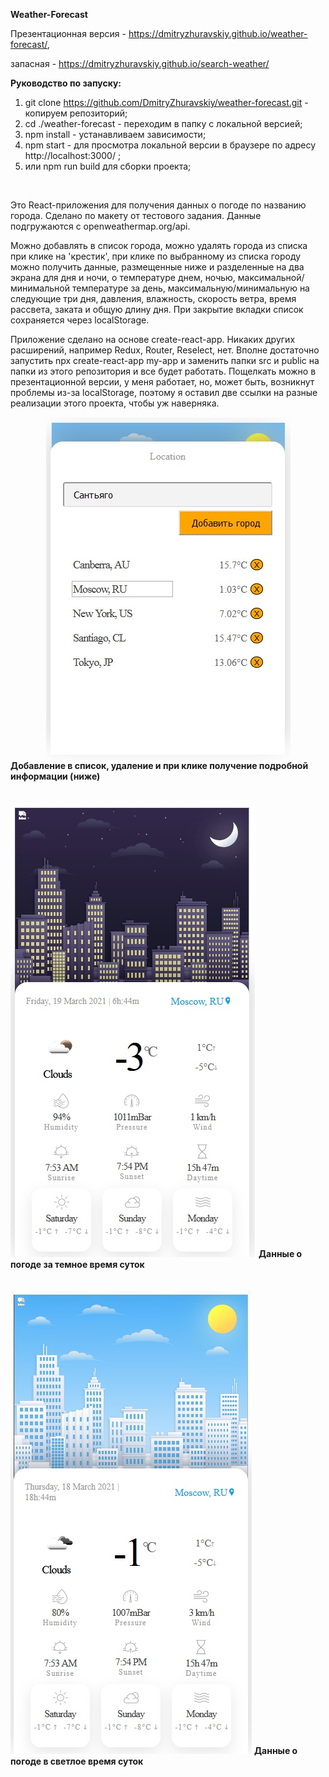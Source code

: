 <b style="{font-weight: 30px}">Weather-Forecast</b>

Презентационная версия - https://dmitryzhuravskiy.github.io/weather-forecast/,

запасная - https://dmitryzhuravskiy.github.io/search-weather/
<br />

<b>Руководство по запуску:</b>
1. git clone https://github.com/DmitryZhuravskiy/weather-forecast.git - копируем репозиторий;
2. cd ./weather-forecast - переходим в папку с локальной версией;
3. npm install - устанавливаем зависимости;
4. npm start - для просмотра локальной версии в браузере по адресу http://localhost:3000/ ;
5. или npm run build для сборки проекта;
<br />


Это React-приложения для получения данных о погоде по названию города. Сделано по макету от тестового задания. Данные подгружаются с openweathermap.org/api. 

Можно добавлять в список города, можно удалять города из списка при клике на 'крестик', при клике по выбранному из списка городу можно получить данные, размещенные ниже и разделенные на два экрана для дня и ночи, о температуре днем, ночью, максимальной/минимальной температуре за день, максимальную/минимальную на следующие три дня, давления, влажность, скорость ветра, время рассвета, заката и общую длину дня. При закрытие вкладки список сохраняется через localStorage.

Приложение сделано на основе create-react-app. Никаких других расширений, например Redux, Router, Reselect, нет. Вполне достаточно запустить npx create-react-app my-app и заменить папки src и public на папки из этого репозитория и все будет работать. Пощелкать можно в презентационной версии, у меня работает, но, может быть, возникнут проблемы из-за localStorage, поэтому я оставил две ссылки на разные реализации этого проекта, чтобы уж наверняка.


<img src="https://github.com/DmitryZhuravskiy/weather-forecast/raw/main/public/images/weather-forecast.jpg" style="margin: 0 auto; display: block;"/>
<b>Добавление в список, удаление и при клике получение подробной информации (ниже)</b>
<br /><br /><br />

<img src="https://github.com/DmitryZhuravskiy/weather-forecast/raw/main/public/images/weather-forecast--2.jpg" margin-left="50px"/>
<b>Данные о погоде за темное время суток</b>
<br /><br /><br />

<img src="https://github.com/DmitryZhuravskiy/weather-forecast/raw/main/public/images/weather-forecast--3.jpg" margin="auto"/>
<b>Данные о погоде в светлое время суток</b>
